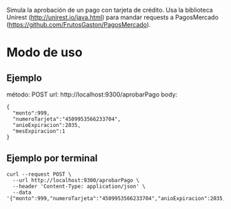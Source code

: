 
Simula la aprobación de un pago con tarjeta de crédito. Usa la biblioteca Unirest (http://unirest.io/java.html) para mandar requests a PagosMercado (https://github.com/FrutosGaston/PagosMercado).

# Modo de uso

## Ejemplo

método: POST 
url: http://localhost:9300/aprobarPago
body:
```
{
  "monto":999,
  "numeroTarjeta":"4509953566233704",
  "anioExpiracion":2035,
  "mesExpiracion":1
}
```

## Ejemplo por terminal

```console
curl --request POST \
  --url http://localhost:9300/aprobarPago \
  --header 'Content-Type: application/json' \
  --data '{"monto":999,"numeroTarjeta":"4509953566233704","anioExpiracion":2035,"mesExpiracion":1}'
```
